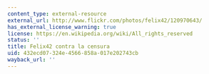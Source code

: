 ```yaml
---
content_type: external-resource
external_url: http://www.flickr.com/photos/felix42/120970643/
has_external_license_warning: true
license: https://en.wikipedia.org/wiki/All_rights_reserved
status: ''
title: Felix42 contra la censura
uid: 432ecd07-324e-4566-858a-017e202743cb
wayback_url: ''
---
```


